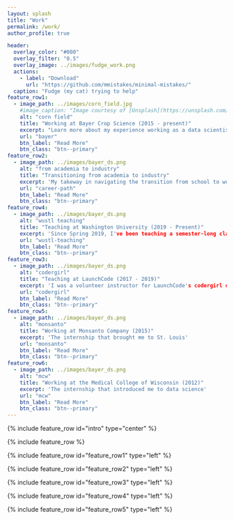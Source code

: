 ```yaml
---
layout: splash
title: "Work"
permalink: /work/
author_profile: true

header:
  overlay_color: "#000"
  overlay_filter: "0.5"
  overlay_image: ../images/fudge_work.png
  actions:
    - label: "Download"
      url: "https://github.com/mmistakes/minimal-mistakes/"
  caption: "Fudge (my cat) trying to help"
feature_row1:
  - image_path: ../images/corn_field.jpg
    #image_caption: "Image courtesy of [Unsplash](https://unsplash.com/)"
    alt: "corn field"
    title: "Working at Bayer Crop Science (2015 - present)"
    excerpt: "Learn more about my experience working as a data scientist in at Bayer Crop Science"
    url: "bayer"
    btn_label: "Read More"
    btn_class: "btn--primary"
feature_row2:
  - image_path: ../images/bayer_ds.png
    alt: "from academia to industry"
    title: "Transitioning from academia to industry"
    excerpt: 'My takeway in navigating the transition from school to work'
    url: "career-path"
    btn_label: "Read More"
    btn_class: "btn--primary"
feature_row4:
  - image_path: ../images/bayer_ds.png
    alt: "wustl teaching"
    title: "Teaching at Washington University (2019 - Present)"
    excerpt: 'Since Spring 2019, I've been teaching a semester-long class on linear statistical models as part of the MA in Statistics program at Wash U's university college.'
    url: "wustl-teaching"
    btn_label: "Read More"
    btn_class: "btn--primary"
feature_row3:
  - image_path: ../images/bayer_ds.png
    alt: "codergirl"
    title: "Teaching at LaunchCode (2017 - 2019)"
    excerpt: 'I was a volunteer instructor for LaunchCode's codergirl data science program, along with a few other data scientists in St. Louis, helping teach data science classes in python to an amazing community of women interested in a career in data science.'
    url: "codergirl"
    btn_label: "Read More"
    btn_class: "btn--primary"
feature_row5:
  - image_path: ../images/bayer_ds.png
    alt: "monsanto"
    title: "Working at Monsanto Company (2015)"
    excerpt: 'The internship that brought me to St. Louis'
    url: "monsanto"
    btn_label: "Read More"
    btn_class: "btn--primary"
feature_row6:
  - image_path: ../images/bayer_ds.png
    alt: "mcw"
    title: "Working at the Medical College of Wisconsin (2012)"
    excerpt: 'The internship that introduced me to data science'
    url: "mcw"
    btn_label: "Read More"
    btn_class: "btn--primary"
---
```


{% include feature_row id="intro" type="center" %}

{% include feature_row %}

{% include feature_row id="feature_row1" type="left" %}

{% include feature_row id="feature_row2" type="left" %}

{% include feature_row id="feature_row3" type="left" %}

{% include feature_row id="feature_row4" type="left" %}

{% include feature_row id="feature_row5" type="left" %}
